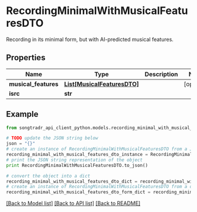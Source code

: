# RecordingMinimalWithMusicalFeaturesDTO

Recording in its minimal form, but with AI-predicted musical features.

## Properties
Name | Type | Description | Notes
------------ | ------------- | ------------- | -------------
**musical_features** | [**List[MusicalFeaturesDTO]**](MusicalFeaturesDTO.md) |  | [optional] 
**isrc** | **str** |  | 

## Example

```python
from songtradr_api_client_python.models.recording_minimal_with_musical_features_dto import RecordingMinimalWithMusicalFeaturesDTO

# TODO update the JSON string below
json = "{}"
# create an instance of RecordingMinimalWithMusicalFeaturesDTO from a JSON string
recording_minimal_with_musical_features_dto_instance = RecordingMinimalWithMusicalFeaturesDTO.from_json(json)
# print the JSON string representation of the object
print RecordingMinimalWithMusicalFeaturesDTO.to_json()

# convert the object into a dict
recording_minimal_with_musical_features_dto_dict = recording_minimal_with_musical_features_dto_instance.to_dict()
# create an instance of RecordingMinimalWithMusicalFeaturesDTO from a dict
recording_minimal_with_musical_features_dto_form_dict = recording_minimal_with_musical_features_dto.from_dict(recording_minimal_with_musical_features_dto_dict)
```
[[Back to Model list]](../README.md#documentation-for-models) [[Back to API list]](../README.md#documentation-for-api-endpoints) [[Back to README]](../README.md)


